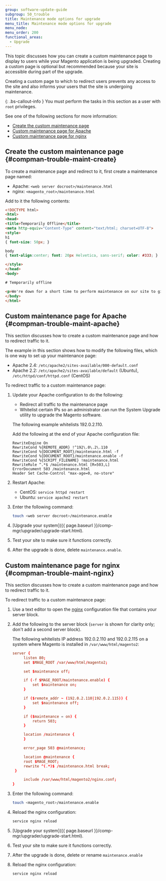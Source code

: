 ```yaml
---
group: software-update-guide
subgroup: 50_trouble
title: Maintenance mode options for upgrade
menu_title: Maintenance mode options for upgrade
menu_node:
menu_order: 200
functional_areas:
  - Upgrade
---
```


This topic discusses how you can create a custom maintenance page to display to users while your Magento application is being upgraded. Creating a custom page is optional but recommended because your site is accessible during part of the upgrade.

Creating a custom page to which to redirect users prevents any access to the site and also informs your users that the site is undergoing maintenance.

{: .bs-callout-info }
You must perform the tasks in this section as a user with `root` privileges.

See one of the following sections for more information:

* [Create the custom maintenance page](#compman-trouble-maint-create)
* [Custom maintenance page for Apache](#compman-trouble-maint-apache)
* [Custom maintenance page for nginx](#compman-trouble-maint-nginx)

## Create the custom maintenance page {#compman-trouble-maint-create}

To create a maintenance page and redirect to it, first create a maintenance page named:

* Apache: `<web server docroot>/maintenance.html`
* nginx: `<magento_root>/maintenance.html`

Add to it the following contents:

```html
<!DOCTYPE html>
<html>
<head>
<title>Temporarily Offline</title>
<meta http-equiv="Content-Type" content="text/html; charset=UTF-8">
<style>
h1
{ font-size: 50px; }

body
{ text-align:center; font: 20px Helvetica, sans-serif; color: #333; }

</style>
</head>
<body>

# Temporarily offline

<p>We're down for a short time to perform maintenance on our site to give you the best possible experience. Check back soon!</p>
</body>
</html>
```

## Custom maintenance page for Apache {#compman-trouble-maint-apache}

This section discusses how to create a custom maintenance page and how to redirect traffic to it.

The example in this section shows how to modify the following files, which is one way to set up your maintenance page:

* Apache 2.4: `/etc/apache2/sites-available/000-default.conf`
* Apache 2.2: `/etc/apache2/sites-available/default` (Ubuntu), `/etc/httpd/conf/httpd.conf` (CentOS)

To redirect traffic to a custom maintenance page:

1. Update your Apache configuration to do the following:

   * Redirect all traffic to the maintenance page
   * Whitelist certain IPs so an administrator can run the System Upgrade utility to upgrade the Magento software.

    The following example whitelists 192.0.2.110.

    Add the following at the end of your Apache configuration file:

    ```terminal
    RewriteEngine On
    RewriteCond %{REMOTE_ADDR} !^192\.0\.2\.110
    RewriteCond %{DOCUMENT_ROOT}/maintenance.html -f
    RewriteCond %{DOCUMENT_ROOT}/maintenance.enable -f
    RewriteCond %{SCRIPT_FILENAME} !maintenance.html
    RewriteRule ^.*$ /maintenance.html [R=503,L]
    ErrorDocument 503 /maintenance.html
    Header Set Cache-Control "max-age=0, no-store"
    ```

1. Restart Apache:

   * CentOS: `service httpd restart`
   * Ubuntu: `service apache2 restart`

1. Enter the following command:

   ```bash
   touch <web server docroot>/maintenance.enable
   ```

1. [Upgrade your system]({{ page.baseurl }}/comp-mgr/upgrader/upgrade-start.html).
1. Test your site to make sure it functions correctly.
1. After the upgrade is done, delete `maintenance.enable`.

## Custom maintenance page for nginx {#compman-trouble-maint-nginx}

This section discusses how to create a custom maintenance page and how to redirect traffic to it.

To redirect traffic to a custom maintenance page:

1. Use a text editor to open the [nginx](https://glossary.magento.com/nginx) configuration file that contains your server block.
1. Add the following to the server block (`server` is shown for clarity only; don't add a second server block).

   The following whitelists IP address 192.0.2.110 and 192.0.2.115 on a system where Magento is installed in `/var/www/html/magento2`:

   ```conf
   server {
        listen 80;
        set $MAGE_ROOT /var/www/html/magento2;

        set $maintenance off;

        if (-f $MAGE_ROOT/maintenance.enable) {
            set $maintenance on;
        }

        if ($remote_addr ~ (192.0.2.110|192.0.2.115)) {
            set $maintenance off;
        }

        if ($maintenance = on) {
            return 503;
        }

        location /maintenance {
        }

        error_page 503 @maintenance;

        location @maintenance {
        root $MAGE_ROOT;
        rewrite ^(.*)$ /maintenance.html break;
    }

        include /var/www/html/magento2/nginx.conf;
   }
   ```

1. Enter the following command:

   ```bash
   touch <magento_root>/maintenance.enable
   ```

1. Reload the nginx configuration:

   ```bash
   service nginx reload
   ```

1. [Upgrade your system]({{ page.baseurl }}/comp-mgr/upgrader/upgrade-start.html).
1. Test your site to make sure it functions correctly.
1. After the upgrade is done, delete or rename `maintenance.enable`
1. Reload the nginx configuration:

   ```bash
   service nginx reload
   ```
